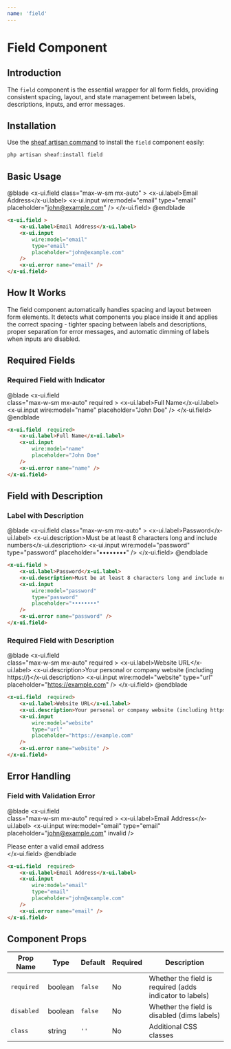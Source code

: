 ```yaml
---
name: 'field'
---
```


# Field Component

## Introduction

The `field` component is the essential wrapper for all form fields, providing consistent spacing, layout, and state management between labels, descriptions, inputs, and error messages.

## Installation

Use the [sheaf artisan command](/docs/guides/cli-installation#content-component-management) to install the `field` component easily:

```bash
php artisan sheaf:install field
```


## Basic Usage

@blade
<x-demo>
    <x-ui.field
        class="max-w-sm mx-auto"
    >
        <x-ui.label>Email Address</x-ui.label>
        <x-ui.input 
            wire:model="email" 
            type="email"
            placeholder="john@example.com"
        />
    </x-ui.field>
</x-demo>
@endblade

```html
<x-ui.field >
    <x-ui.label>Email Address</x-ui.label>
    <x-ui.input 
        wire:model="email" 
        type="email"
        placeholder="john@example.com"
    />
    <x-ui.error name="email" />
</x-ui.field>
```
## How It Works

The field component automatically handles spacing and layout between form elements. It detects what components you place inside it and applies the correct spacing - tighter spacing between labels and descriptions, proper separation for error messages, and automatic dimming of labels when inputs are disabled.


## Required Fields

### Required Field with Indicator

@blade
<x-demo>
    <x-ui.field  
        class="max-w-sm mx-auto"
        required
    >
        <x-ui.label>Full Name</x-ui.label>
        <x-ui.input 
            wire:model="name" 
            placeholder="John Doe"
        />
    </x-ui.field>
</x-demo>
@endblade

```html
<x-ui.field  required>
    <x-ui.label>Full Name</x-ui.label>
    <x-ui.input 
        wire:model="name" 
        placeholder="John Doe"
    />
    <x-ui.error name="name" />
</x-ui.field>
```

## Field with Description

### Label with Description

@blade
<x-demo>
    <x-ui.field 
        class="max-w-sm mx-auto"
    >
        <x-ui.label>Password</x-ui.label>
        <x-ui.description>Must be at least 8 characters long and include numbers</x-ui.description>
        <x-ui.input 
            wire:model="password" 
            type="password"
            placeholder="••••••••"
        />
    </x-ui.field>
</x-demo>
@endblade

```html
<x-ui.field >
    <x-ui.label>Password</x-ui.label>
    <x-ui.description>Must be at least 8 characters long and include numbers</x-ui.description>
    <x-ui.input 
        wire:model="password" 
        type="password"
        placeholder="••••••••"
    />
    <x-ui.error name="password" />
</x-ui.field>
```

### Required Field with Description

@blade
<x-demo>
    <x-ui.field  
        class="max-w-sm mx-auto"
        required
    >
        <x-ui.label>Website URL</x-ui.label>
        <x-ui.description>Your personal or company website (including https://)</x-ui.description>
        <x-ui.input 
            wire:model="website" 
            type="url"
            placeholder="https://example.com"
        />
    </x-ui.field>
</x-demo>
@endblade

```html
<x-ui.field  required>
    <x-ui.label>Website URL</x-ui.label>
    <x-ui.description>Your personal or company website (including https://)</x-ui.description>
    <x-ui.input 
        wire:model="website" 
        type="url"
        placeholder="https://example.com"
    />
    <x-ui.error name="website" />
</x-ui.field>
```


## Error Handling

### Field with Validation Error

@blade
<x-demo>
    <x-ui.field  
        class="max-w-sm mx-auto"
        required
    >
        <x-ui.label>Email Address</x-ui.label>
        <x-ui.input 
            wire:model="email" 
            type="email"
            placeholder="john@example.com"
            invalid
        />
        <!-- Simulate error message -->
        <div class="mt-1.5 text-sm text-red-600">
            Please enter a valid email address
        </div>
    </x-ui.field>
</x-demo>
@endblade

```html
<x-ui.field  required>
    <x-ui.label>Email Address</x-ui.label>
    <x-ui.input 
        wire:model="email" 
        type="email"
        placeholder="john@example.com"
    />
    <x-ui.error name="email" />
</x-ui.field>
```


## Component Props

| Prop Name | Type | Default | Required | Description |
|-----------|------|---------|----------|-------------|
| `required` | boolean | `false` | No | Whether the field is required (adds indicator to labels) |
| `disabled` | boolean | `false` | No | Whether the field is disabled (dims labels) |
| `class` | string | `''` | No | Additional CSS classes |

